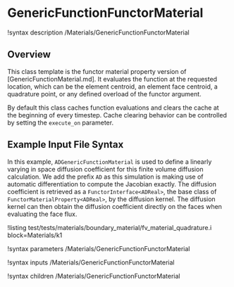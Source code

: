 # GenericFunctionFunctorMaterial

!syntax description /Materials/GenericFunctionFunctorMaterial

## Overview

This class template is the functor material property version of
[GenericFunctionMaterial.md]. It evaluates the function at the requested location,
which can be the element centroid, an element face centroid, a quadrature point,
or any defined overload of the functor argument.

By default this class caches function evaluations
and clears the cache at the beginning of every timestep. Cache clearing behavior can be
controlled by setting the `execute_on` parameter.

## Example Input File Syntax

In this example, `ADGenericFunctionMaterial` is used to define a linearly varying in space
diffusion coefficient for this finite volume diffusion calculation.
We add the prefix `AD` as this simulation is making use of automatic differentiation to compute the Jacobian exactly.
The diffusion coefficient is retrieved as a `FunctorInterface<ADReal>`, the base class
of `FunctorMaterialProperty<ADReal>`, by the diffusion kernel. The diffusion kernel can
then obtain the diffusion coefficient directly on the faces when evaluating the face flux.

!listing test/tests/materials/boundary_material/fv_material_quadrature.i block=Materials/k1

!syntax parameters /Materials/GenericFunctionFunctorMaterial

!syntax inputs /Materials/GenericFunctionFunctorMaterial

!syntax children /Materials/GenericFunctionFunctorMaterial
